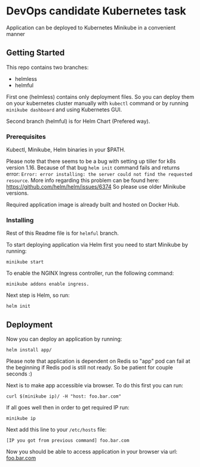 # DevOps candidate Kubernetes task

Application can be deployed to Kubernetes Minikube in a convenient manner

## Getting Started

This repo contains two branches: 
* helmless
* helmful

First one (helmless) contains only deployment files. So you can deploy them on your kubernetes cluster manually with `kubectl` command or by running `minikube dashboard` and using Kubernetes GUI.

Second branch (helmful) is for Helm Chart (Prefered way).

### Prerequisites

Kubectl, Minikube, Helm binaries in your $PATH.

Please note that there seems to be a bug with setting up tiller for k8s version 1.16. Because of that bug `helm init` command fails and returns error:
`Error: error installing: the server could not find the requested resource`. More info regarding this problem can be found here: https://github.com/helm/helm/issues/6374
So please use older Minikube versions.

Required application image is already built and hosted on Docker Hub.

### Installing

Rest of this Readme file is for `helmful` branch.

To start deploying application via Helm first you need to start Minikube by running:
```
minikube start
```

To enable the NGINX Ingress controller, run the following command: 
```
minikube addons enable ingress.
```

Next step is Helm, so run:
```
helm init
```

## Deployment

Now you can deploy an application by running:
```
helm install app/
```

Please note that application is dependent on Redis so "app" pod can fail at the beginning if Redis pod is still not ready. So be patient for couple seconds :)

Next is to make app accessible via browser. To do this first you can run:
```
curl $(minikube ip)/ -H "host: foo.bar.com"
```

If all goes well then in order to get required IP run:
```
minikube ip
```
Next add this line to your `/etc/hosts` file:
```
[IP you got from previous command] foo.bar.com
```

Now you should be able to access application in your browser via url: [foo.bar.com](http://foo.bar.com/)